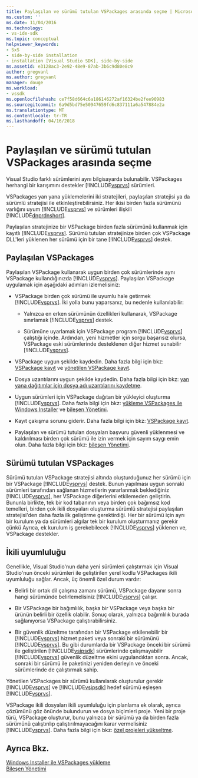 ```yaml
---
title: Paylaşılan ve sürümü tutulan VSPackages arasında seçme | Microsoft Docs
ms.custom: ''
ms.date: 11/04/2016
ms.technology:
- vs-ide-sdk
ms.topic: conceptual
helpviewer_keywords:
- SxS
- side-by-side installation
- installation [Visual Studio SDK], side-by-side
ms.assetid: e3128ac3-2e92-48e9-87ab-3b6c9d80e8c9
author: gregvanl
ms.author: gregvanl
manager: douge
ms.workload:
- vssdk
ms.openlocfilehash: ce7f58d664c6a186146272af16324be2fee90983
ms.sourcegitcommit: 6a9d5bd75e50947659fd6c837111a6a547884e2a
ms.translationtype: MT
ms.contentlocale: tr-TR
ms.lasthandoff: 04/16/2018
---
```

# <a name="choosing-between-shared-and-versioned-vspackages"></a>Paylaşılan ve sürümü tutulan VSPackages arasında seçme
Visual Studio farklı sürümlerini aynı bilgisayarda bulunabilir. VSPackages herhangi bir karışımını destekler [!INCLUDE[vsprvs](../code-quality/includes/vsprvs_md.md)] sürümleri.  
  
 VSPackages yan yana yüklemelerini iki stratejileri, paylaşılan stratejisi ya da sürümlü stratejisi ile etkinleştirebilirsiniz. Her ikisi birden fazla sürümünü varlığını uyum [!INCLUDE[vsprvs](../code-quality/includes/vsprvs_md.md)] ve sürümleri ilişkili [!INCLUDE[dnprdnshort](../code-quality/includes/dnprdnshort_md.md)].  
  
 Paylaşılan stratejinize bir VSPackage birden fazla sürümünü kullanmak için kayıtlı [!INCLUDE[vsprvs](../code-quality/includes/vsprvs_md.md)]. Sürümü tutulan stratejinize birden çok VSPackage DLL'leri yüklenen her sürümü için bir tane [!INCLUDE[vsprvs](../code-quality/includes/vsprvs_md.md)] destek.  
  
## <a name="shared-vspackages"></a>Paylaşılan VSPackages  
 Paylaşılan VSPackage kullanarak uygun birden çok sürümlerinde aynı VSPackage kullandığınızda [!INCLUDE[vsprvs](../code-quality/includes/vsprvs_md.md)]. Paylaşılan VSPackage uygulamak için aşağıdaki adımları izlemelisiniz:  
  
-   VSPackage birden çok sürümü ile uyumlu hale getirmek [!INCLUDE[vsprvs](../code-quality/includes/vsprvs_md.md)]. İki yolla bunu yaparsanız, bu nedenle kullanılabilir:  
  
    -   Yalnızca en erken sürümünün özellikleri kullanarak, VSPackage sınırlamak [!INCLUDE[vsprvs](../code-quality/includes/vsprvs_md.md)] destek.  
  
    -   Sürümüne uyarlamak için VSPackage program [!INCLUDE[vsprvs](../code-quality/includes/vsprvs_md.md)] çalıştığı içinde. Ardından, yeni hizmetler için sorgu başarısız olursa, VSPackage eski sürümlerinde desteklenen diğer hizmet sunabilir [!INCLUDE[vsprvs](../code-quality/includes/vsprvs_md.md)].  
  
-   VSPackage uygun şekilde kaydedin. Daha fazla bilgi için bkz: [VSPackage kayıt](../extensibility/internals/vspackage-registration.md) ve [yönetilen VSPackage kayıt](http://msdn.microsoft.com/en-us/f69e0ea3-6a92-4639-8ca9-4c9c210e58a1).  
  
-   Dosya uzantılarını uygun şekilde kaydedin. Daha fazla bilgi için bkz: [yan yana dağıtımlar için dosya adı uzantılarını kaydetme](../extensibility/registering-file-name-extensions-for-side-by-side-deployments.md).  
  
-   Uygun sürümleri için VSPackage dağıtan bir yükleyici oluşturma [!INCLUDE[vsprvs](../code-quality/includes/vsprvs_md.md)]. Daha fazla bilgi için bkz: [yükleme VSPackages ile Windows Installer](../extensibility/internals/installing-vspackages-with-windows-installer.md) ve [bileşen Yönetimi](../extensibility/internals/component-management.md).  
  
-   Kayıt çakışma sorunu giderir. Daha fazla bilgi için bkz: [VSPackage kayıt](../extensibility/internals/vspackage-registration.md).  
  
-   Paylaşılan ve sürümü tutulan dosyaları başvuru güvenli yüklenmesi ve kaldırılması birden çok sürümü ile izin vermek için sayım saygı emin olun. Daha fazla bilgi için bkz: [bileşen Yönetimi](../extensibility/internals/component-management.md).  
  
## <a name="versioned-vspackages"></a>Sürümü tutulan VSPackages  
 Sürümü tutulan VSPackage stratejisi altında oluşturduğunuz her sürümü için bir VSPackage [!INCLUDE[vsprvs](../code-quality/includes/vsprvs_md.md)] destek. Bunun yapılması uygun sonraki sürümleri tarafından sağlanan hizmetlerin yararlanmak beklediğiniz [!INCLUDE[vsprvs](../code-quality/includes/vsprvs_md.md)], her VSPackage diğerlerini etkilemeden geliştirin. Bununla birlikte, tek bir kod tabanının veya birden çok bağımsız kod temelleri, birden çok ikili dosyaları oluşturma sürümlü stratejisi paylaşılan stratejisi'den daha fazla ilk geliştirme gerektirdiği. Her bir sürümü için ayrı bir kurulum ya da sürümleri algılar tek bir kurulum oluşturmanız gerekir çünkü Ayrıca, ek kurulum iş gerekebilecek [!INCLUDE[vsprvs](../code-quality/includes/vsprvs_md.md)] yüklenen ve, VSPackage destekler.  
  
## <a name="binary-compatibility"></a>İkili uyumluluğu  
 Genellikle, Visual Studio'nun daha yeni sürümleri çalıştırmak için Visual Studio'nun önceki sürümleri ile geliştirilen yerel kodlu VSPackages ikili uyumluluğu sağlar. Ancak, üç önemli özel durum vardır:  
  
-   Belirli bir ortak dil çalışma zamanı sürümü, VSPackage dayanır sonra hangi sürümünde belirlemelisiniz [!INCLUDE[vsprvs](../code-quality/includes/vsprvs_md.md)] çalışır.  
  
-   Bir VSPackage bir bağımlılık, başka bir VSPackage veya başka bir ürünün belirli bir özellik olabilir. Sonuç olarak, yalnızca bağımlılık burada sağlanıyorsa VSPackage çalıştırabilirsiniz.  
  
-   Bir güvenlik düzeltme tarafından bir VSPackage etkilenebilir bir [!INCLUDE[vsprvs](../code-quality/includes/vsprvs_md.md)] hizmet paketi veya sonraki bir sürümünü [!INCLUDE[vsprvs](../code-quality/includes/vsprvs_md.md)]. Bu gibi durumlarda bir VSPackage önceki bir sürümü ile geliştirilen [!INCLUDE[vsipsdk](../extensibility/includes/vsipsdk_md.md)] sürümlerinde çalışmayabilir [!INCLUDE[vsprvs](../code-quality/includes/vsprvs_md.md)] güvenlik düzeltme ekini uygulandıktan sonra. Ancak, sonraki bir sürümü ile paketinizi yeniden derleyin ve önceki sürümlerinde de çalıştırmak sahip.  
  
 Yönetilen VSPackages bir sürümü kullanılarak oluşturulur gerekir [!INCLUDE[vsprvs](../code-quality/includes/vsprvs_md.md)] ve [!INCLUDE[vsipsdk](../extensibility/includes/vsipsdk_md.md)] hedef sürümü eşleşen [!INCLUDE[vsprvs](../code-quality/includes/vsprvs_md.md)].  
  
 VSPackage ikili dosyaları ikili uyumluluğu için planlama ek olarak, ayrıca çözümünü göz önünde bulundurun ve dosya biçimleri proje. Yeni bir proje türü, VSPackage oluşturur, bunu yalnızca bir sürümü ya da birden fazla sürümünü çalıştırılıp çalıştırılmayacağını karar vermelisiniz [!INCLUDE[vsprvs](../code-quality/includes/vsprvs_md.md)]. Daha fazla bilgi için bkz: [özel projeleri yükseltme](../extensibility/internals/upgrading-projects.md#upgrading-custom-projects).  
  
## <a name="see-also"></a>Ayrıca Bkz.  
 [Windows Installer ile VSPackages yükleme](../extensibility/internals/installing-vspackages-with-windows-installer.md)   
 [Bileşen Yönetimi](../extensibility/internals/component-management.md)